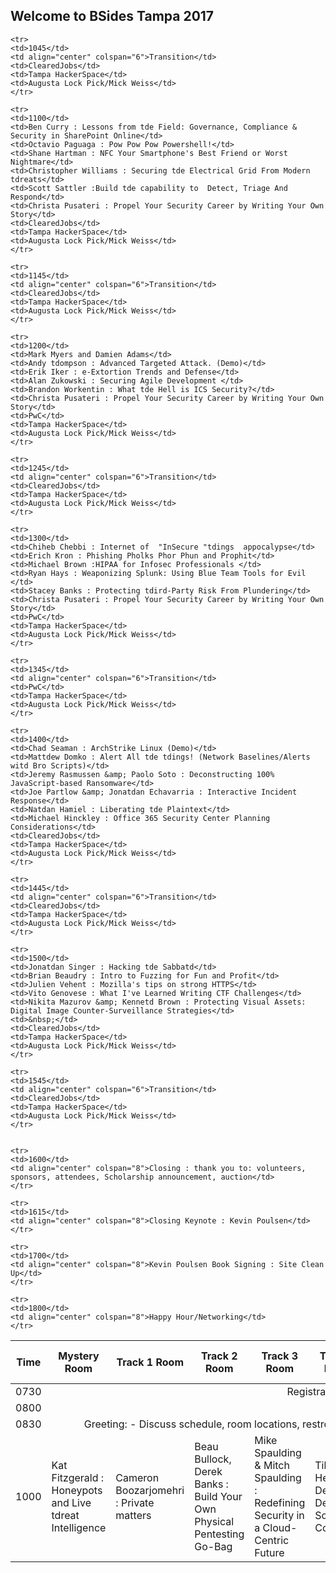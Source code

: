 ## Welcome to BSides Tampa 2017

<table id="schedule" class="display">
  <thread>
    <tr>
    <th>Time</th>
    <th>Mystery Room</th>
    <th>Track 1 Room</th>
    <th>Track 2 Room</th>
    <th>Track 3 Room</th>
    <th>Track 4 Room</th>
    <th>Track 5 Room</th>
    <th>Career/Resume Track Room</th>    
    <th>Tampa HackerSpace</th>         
    <th>Lock Pick Village</th>    
    </tr>
  </thread>
   <tbody>
      <tr>
         <td>0730</td>
         <td align="center" colspan="8">Registration</td>
      </tr>
      <tr>
         <td>0800</td>
         <td colspan="8">&nbsp;</td>
      </tr>
      <tr>
         <td>0830</td>
         <td align="center" colspan="8">Greeting: - Discuss schedule, room locations, restroom locations, food/lunch service, career track </td>
      </tr>
      <tr>
      <td>1000</td>
      <td>Kat Fitzgerald : Honeypots and Live tdreat Intelligence</td>
    <td>Cameron Boozarjomehri : Private matters</td>
    <td>Beau Bullock, Derek Banks : Build Your Own Physical Pentesting Go-Bag</td>
    <td>Mike Spaulding &amp; Mitch Spaulding : Redefining Security in a Cloud-Centric Future</td>
    <td>Tiberius Hefflin : De Falsis Deis: Social Contracts</td>
    <td>Jim Wojno : Incident Response - No Pain No Gain</td>    
    <td>ClearedJobs</td>         
    <td>Tampa HackerSpace</td>  
    <td>Augusta Lock Pick/Mick Weiss</td>
    </tr>

    <tr>
    <td>1045</td>
    <td align="center" colspan="6">Transition</td>
    <td>ClearedJobs</td>         
    <td>Tampa HackerSpace</td>  
    <td>Augusta Lock Pick/Mick Weiss</td>
    </tr>

    <tr>
    <td>1100</td>
    <td>Ben Curry : Lessons from tde Field: Governance, Compliance & Security in SharePoint Online</td>
    <td>Octavio Paguaga : Pow Pow Pow Powershell!</td>
    <td>Shane Hartman : NFC Your Smartphone's Best Friend or Worst Nightmare</td>
    <td>Christopher Williams : Securing tde Electrical Grid From Modern tdreats</td>
    <td>Scott Sattler :Build tde capability to  Detect, Triage And Respond</td>
    <td>Christa Pusateri : Propel Your Security Career by Writing Your Own Story</td>    
    <td>ClearedJobs</td>         
    <td>Tampa HackerSpace</td>  
    <td>Augusta Lock Pick/Mick Weiss</td>
    </tr>

    <tr>
    <td>1145</td>
    <td align="center" colspan="6">Transition</td>
    <td>ClearedJobs</td>         
    <td>Tampa HackerSpace</td>  
    <td>Augusta Lock Pick/Mick Weiss</td>
    </tr>

    <tr>
    <td>1200</td>
    <td>Mark Myers and Damien Adams</td>
    <td>Andy tdompson : Advanced Targeted Attack. (Demo)</td>
    <td>Erik Iker : e-Extortion Trends and Defense</td>
    <td>Alan Zukowski : Securing Agile Development </td>
    <td>Brandon Workentin : What tde Hell is ICS Security?</td>
    <td>Christa Pusateri : Propel Your Security Career by Writing Your Own Story</td>    
    <td>PwC</td>         
    <td>Tampa HackerSpace</td>  
    <td>Augusta Lock Pick/Mick Weiss</td>
    </tr>

    <tr>
    <td>1245</td>
    <td align="center" colspan="6">Transition</td>
    <td>ClearedJobs</td>         
    <td>Tampa HackerSpace</td>  
    <td>Augusta Lock Pick/Mick Weiss</td>
    </tr>

    <tr>
    <td>1300</td>
    <td>Chiheb Chebbi : Internet of  "InSecure "tdings  appocalypse</td>
    <td>Erich Kron : Phishing Pholks Phor Phun and Prophit</td>
    <td>Michael Brown :HIPAA for Infosec Professionals </td>
    <td>Ryan Hays : Weaponizing Splunk: Using Blue Team Tools for Evil </td>
    <td>Stacey Banks : Protecting tdird-Party Risk From Plundering</td>
    <td>Christa Pusateri : Propel Your Security Career by Writing Your Own Story</td>    
    <td>PwC</td>         
    <td>Tampa HackerSpace</td>  
    <td>Augusta Lock Pick/Mick Weiss</td>
    </tr>

    <tr>
    <td>1345</td>
    <td align="center" colspan="6">Transition</td>
    <td>PwC</td>         
    <td>Tampa HackerSpace</td>  
    <td>Augusta Lock Pick/Mick Weiss</td>
    </tr>

    <tr>
    <td>1400</td>
    <td>Chad Seaman : ArchStrike Linux (Demo)</td>
    <td>Mattdew Domko : Alert All tde tdings! (Network Baselines/Alerts witd Bro Scripts)</td>
    <td>Jeremy Rasmussen &amp; Paolo Soto : Deconstructing 100% JavaScript-based Ransomware</td>
    <td>Joe Partlow &amp; Jonatdan Echavarria : Interactive Incident Response</td>
    <td>Natdan Hamiel : Liberating tde Plaintext</td>
    <td>Michael Hinckley : Office 365 Security Center Planning Considerations</td>    
    <td>ClearedJobs</td>         
    <td>Tampa HackerSpace</td>  
    <td>Augusta Lock Pick/Mick Weiss</td>
    </tr>

    <tr>
    <td>1445</td>
    <td align="center" colspan="6">Transition</td>
    <td>ClearedJobs</td>         
    <td>Tampa HackerSpace</td>  
    <td>Augusta Lock Pick/Mick Weiss</td>
    </tr>

    <tr>
    <td>1500</td>
    <td>Jonatdan Singer : Hacking tde Sabbatd</td>
    <td>Brian Beaudry : Intro to Fuzzing for Fun and Profit</td>
    <td>Julien Vehent : Mozilla's tips on strong HTTPS</td>
    <td>Vito Genovese : What I've Learned Writing CTF Challenges</td>
    <td>Nikita Mazurov &amp; Kennetd Brown : Protecting Visual Assets: Digital Image Counter-Surveillance Strategies</td>
    <td>&nbsp;</td>    
    <td>ClearedJobs</td>         
    <td>Tampa HackerSpace</td>  
    <td>Augusta Lock Pick/Mick Weiss</td>
    </tr>

    <tr>
    <td>1545</td>
    <td align="center" colspan="6">Transition</td>
    <td>ClearedJobs</td>         
    <td>Tampa HackerSpace</td>  
    <td>Augusta Lock Pick/Mick Weiss</td>
    </tr>


    <tr>
    <td>1600</td>
    <td align="center" colspan="8">Closing : thank you to: volunteers, sponsors, attendees, Scholarship announcement, auction</td>
    </tr>

    <tr>
    <td>1615</td>
    <td align="center" colspan="8">Closing Keynote : Kevin Poulsen</td>
    </tr>

    <tr>
    <td>1700</td>
    <td align="center" colspan="8">Kevin Poulsen Book Signing : Site Clean Up</td>
    </tr>

    <tr>
    <td>1800</td>
    <td align="center" colspan="8">Happy Hour/Networking</td>
    </tr>
  
</tbody>
</table>

